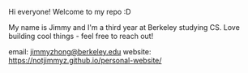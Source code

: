 Hi everyone! Welcome to my repo :D

My name is Jimmy and I'm a third year at Berkeley studying CS. Love building cool things - feel free to reach out!

email: jimmyzhong@berkeley.edu
website: https://notjimmyz.github.io/personal-website/

<!---
notjimmyz/notjimmyz is a ✨ special ✨ repository because its `README.md` (this file) appears on your GitHub profile.
You can click the Preview link to take a look at your changes.
--->
